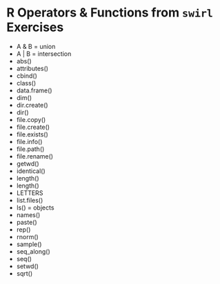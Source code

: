 # R Operators & Functions from `swirl` Exercises

- A & B = union
- A | B = intersection
- abs()
- attributes()
- cbind()
- class()
- data.frame()
- dim()
- dir.create()
- dir()
- file.copy()
- file.create()
- file.exists()
- file.info()
- file.path()
- file.rename()
- getwd()
- identical()
- length()
- length()
- LETTERS
- list.files()
- ls() = objects
- names()
- paste()
- rep()
- rnorm()
- sample()
- seq_along()
- seq()
- setwd()
- sqrt()


